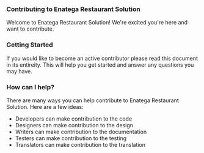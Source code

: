 ### Contributing to Enatega Restaurant Solution

Welcome to Enatega Restaurant Solution! We're excited you're here and want to contribute.

### Getting Started

If you would like to become an active contributor please read this document in its entireity. This will help you get started and answer any questions you may have.

### How can I help?

There are many ways you can help contribute to Enatega Restaurant Solution. Here are a few ideas:

- Developers can make contribution to the code
- Designers can make contribution to the design
- Writers can make contribution to the documentation
- Testers can make contribution to the testing
- Translators can make contribution to the translation

